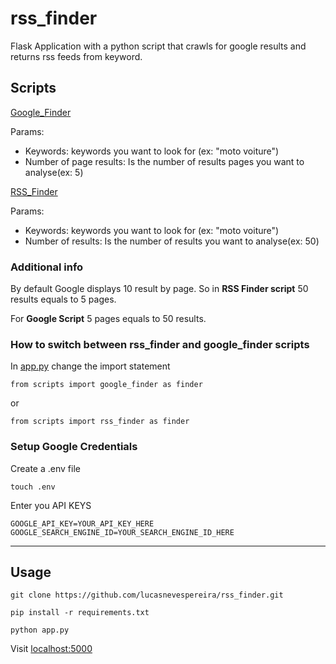 # rss_finder

Flask Application with a python script that crawls for google results and returns rss feeds from keyword.

## Scripts

[Google_Finder](scripts/google_finder.py)

Params:

- Keywords: keywords you want to look for (ex: "moto voiture")
- Number of page results: Is the number of results pages you want to analyse(ex: 5)

[RSS_Finder](scripts/rss_finder.py)

Params:

- Keywords: keywords you want to look for (ex: "moto voiture")
- Number of results: Is the number of results you want to analyse(ex: 50)

### Additional info

By default Google displays 10 result by page.
So in <b>RSS Finder script</b> 50 results equals to 5 pages.

For <b>Google Script</b> 5 pages equals to 50 results.

### How to switch between rss_finder and google_finder scripts

In [app.py](app.py) change the import statement

```
from scripts import google_finder as finder
```

or

```
from scripts import rss_finder as finder
```

### Setup Google Credentials

Create a .env file

```
touch .env
```

Enter you API KEYS

```
GOOGLE_API_KEY=YOUR_API_KEY_HERE
GOOGLE_SEARCH_ENGINE_ID=YOUR_SEARCH_ENGINE_ID_HERE
```

<hr>

## Usage

```
git clone https://github.com/lucasnevespereira/rss_finder.git
```

```
pip install -r requirements.txt
```

```
python app.py
```

Visit [localhost:5000](http://127.0.0.1:5000/)
